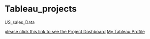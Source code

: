 # Tableau_projects
US_sales_Data

[please click this link to see the Project Dashboard](https://public.tableau.com/app/profile/rishabh.singh2719/viz/sales_data_16632606290760/dashboard)
[My Tableau Profile](https://public.tableau.com/app/profile/rishabh.singh2719)
